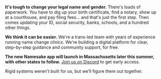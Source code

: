 ---
---

**It's tough to change your legal name and gender.** There's loads of paperwork. You have to dig up your birth certificate, find a notary, show up at a courthouse, and pay filing fees… and that's just the first step. Then comes updating your ID, social security, banks, schools, and a hundred other things.

**We think it can be easier.** We're a trans-led team with years of experience running name change clinics. We're building a digital platform for clear, step-by-step guidance and community support, for free.

**The new Namesake app will launch in Massachusetts later this summer, with other states to follow.** [Join us on Discord](/chat) to get early access.

Rigid systems weren't built for us, but we’ll figure them out together.
